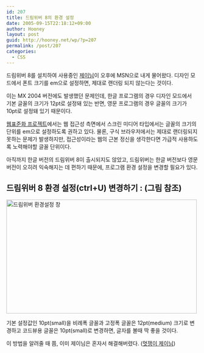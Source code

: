 ```yaml
---
id: 207
title: 드림위버 8의 환경 설정
date: 2005-09-15T22:18:12+09:00
author: Hooney
layout: post
guid: http://hooney.net/wp/?p=207
permalink: /post/207
categories:
  - CSS
---
```

드림위버 8를 설치하여 사용중인 [제이님](http://www.getografik.com/)이 오후에 MSN으로 내게 물어왔다. 디자인 모드에서 폰트 크기를 em으로 설정하면, 제대로 랜더링 되지 않는다는 것이다.

이는 MX 2004 버전에도 발생했던 문제인데, 한글 프로그램의 경우 디자인 모드에서 기본 글꼴의 크기가 12pt로 설정돼 있는 반면, 영문 프로그램의 경우 글꼴의 크기가 10pt로 설정돼 있기 때문이다.

[웹표준화 프로젝트](http://www.webstandards.org/)에서는 웹 접근성 측면에서 스크린 미디어 타입에서는 글꼴의 크기의 단위를 em으로 설정하도록 권하고 있다. 물론, 구식 브라우저에서는 제대로 랜더링되지 못하는 문제가 발생하지만, 접근성이라는 웹의 근본 정신을 생각한다면 가급적 사용하도록 노력해야할 글꼴 단위이다.

아직까지 한글 버전의 드림위버 8이 출시되지도 않았고, 드림위버는 한글 버전보다 영문 버전이 오히려 익숙해지는 데 편하기 때문에, 프로그램 환경 설정을 변경할 필요가 있다.

## 드림위버 8 환경 설정(ctrl+U) 변경하기 : (그림 참조)

<img src="/files/img/2005-09/mm-dreamweaver8.png" alt="드림위버 환경설정 창" height="300" width="500" /> 

기본 설정값인 10pt(small)을 비례폭 글꼴과 고정폭 글꼴은 12pt(medium) 크기로 변경하고 코드뷰용 글꼴은 10pt(small)로 변경하면, 글자를 볼때 딱 좋을 것이다.

이 방법을 알려줄 때 쯤, 이미 제이님은 혼자서 해결해버렸다. ([멋쟁이 제이님](http://www.getografik.com/))